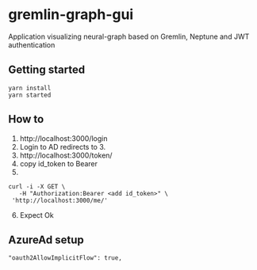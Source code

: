 # gremlin-graph-gui
Application visualizing neural-graph based on Gremlin, Neptune and JWT authentication

## Getting started

```
yarn install
yarn started
```

## How to

1. http://localhost:3000/login
2. Login to AD redirects to 3.
3. http://localhost:3000/token/
4. copy id_token to Bearer
5.
```
curl -i -X GET \
   -H "Authorization:Bearer <add id_token>" \
 'http://localhost:3000/me/'
```
6. Expect Ok

## AzureAd setup

`"oauth2AllowImplicitFlow": true,`


